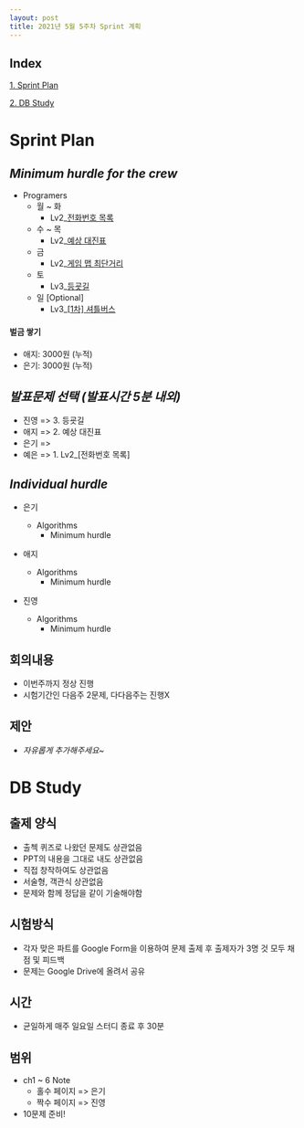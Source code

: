 ```yaml
---
layout: post
title: 2021년 5월 5주차 Sprint 계획
---
```


## Index

[1. Sprint Plan](#Sprint-Plan)

[2. DB Study](#DB-Study)

# Sprint Plan

## _Minimum hurdle for the crew_

- Programers
  - 월 ~ 화
    - Lv2\_[전화번호 목록](https://programmers.co.kr/learn/courses/30/lessons/42577)
  - 수 ~ 목
    - Lv2\_[예상 대진표](https://programmers.co.kr/learn/courses/30/lessons/12985)
  - 금
    - Lv2\_[게임 맵 최단거리](https://programmers.co.kr/learn/courses/30/lessons/1844)
  - 토
    - Lv3\_[등굣길](https://programmers.co.kr/learn/courses/30/lessons/42898)
  - 일 [Optional]
    - Lv3\_[[1차\] 셔틀버스](https://programmers.co.kr/learn/courses/30/lessons/17678)

#### 벌금 쌓기

- 애지: 3000원 (누적)
- 은기: 3000원 (누적)

## _발표문제 선택 (발표시간 5분 내외)_

- 진영 => 3. 등굣길
- 애지 => 2. 예상 대진표
- 은기 =>
- 예은 => 1. Lv2\_[전화번호 목록]

## _Individual hurdle_

- 은기

  - Algorithms
    - Minimum hurdle

- 애지

  - Algorithms
    - Minimum hurdle

- 진영

  - Algorithms
    - Minimum hurdle

## 회의내용

- 이번주까지 정상 진행
- 시험기간인 다음주 2문제, 다다음주는 진행X

## 제안

- _자유롭게 추가해주세요~_

# DB Study

## 출제 양식

- 출첵 퀴즈로 나왔던 문제도 상관없음
- PPT의 내용을 그대로 내도 상관없음
- 직접 창작하여도 상관없음
- 서술형, 객관식 상관없음
- 문제와 함께 정답을 같이 기술해야함

## 시험방식

- 각자 맞은 파트를 Google Form을 이용하여 문제 출제 후 출제자가 3명 것 모두 채점 및 피드백
- 문제는 Google Drive에 올려서 공유

## 시간

- 균일하게 매주 일요일 스터디 종료 후 30분

## 범위

- ch1 ~ 6 Note
  - 홀수 페이지 => 은기
  - 짝수 페이지 => 진영
- 10문제 준비!
